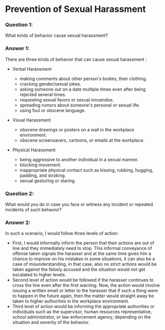 # Prevention of Sexual Harassment

### Question 1:

What kinds of behavior cause sexual harassment?

### Answer 1:

There are three kinds of behavior that can cause sexual harassment :
* Verbal Harassment
  * making comments about other person's bodies, their clothing.
  * cracking gender/sexual jokes.
  * asking someone out on a date multiple times even after being rejected several times.
  * requesting sexual favors or sexual innuendos.
  * spreading rumors about someone's personal or sexual life.
  * using foul or obscene language.

* Visual Harassment
    * obscene drawings or posters on a wall in the workplace environment.
    * obscene screensavers, cartoons, or emails at the workplace.
* Physical Harassment
    * being aggressive to another individual in a sexual manner.
    * blocking movement.
    * inappropriate physical contact such as kissing, rubbing, hugging, padding, and stroking.
    * sexual gesturing or staring.


### Question 2:

What would you do in case you face or witness any incident or repeated incidents of such behavior?

### Answer 2:

In such a scenario, I would follow three levels of action:
* First, I would informally inform the person that their actions are out of line and they immediately need to stop. This informal conveyance of offense taken signals the harasser and at the same time gives him a chance to improve on his mistakes in some situations, it can also be a case of misunderstanding, in that case, also no strict actions would be taken against the falsely accused and the situation would not get escalated to higher levels.
* Second level of action would be followed if the harasser continues to cross the line even after the first warning. Now, the action would involve issuing a written email or letter to the harasser that if such a thing were to happen in the future again, then the matter would straight away be taken to higher authorities in the workplace environment.
* Third level of action would be informing the appropriate authorities or individuals such as the supervisor, human resources representative, school administrator, or law enforcement agency, depending on the situation and severity of the behavior.

